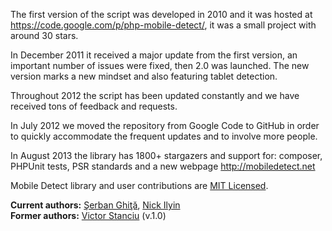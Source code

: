 The first version of the script was developed in 2010 and it was hosted at https://code.google.com/p/php-mobile-detect/, it was a small project with around 30 stars.

In December 2011 it received a major update from the first version, an important number of issues were fixed, then 2.0 was launched. The new version marks a new mindset and also featuring tablet detection.

Throughout 2012 the script has been updated constantly and we have received tons of feedback and requests. 

In July 2012 we moved the repository from Google Code to GitHub in order to quickly accommodate the frequent updates and to involve more people.

In August 2013 the library has 1800+ stargazers and support for: composer, PHPUnit tests, PSR standards and a new webpage http://mobiledetect.net

Mobile Detect library and user contributions are <a href="https://github.com/serbanghita/Mobile-Detect/blob/master/LICENSE.txt">MIT Licensed</a>.

**Current authors:** <a href="https://github.com/serbanghita">Şerban Ghiţă</a>, <a href="https://github.com/nicktacular">Nick Ilyin</a><br>
**Former authors:** <a href="https://github.com/victorstanciu">Victor Stanciu</a> (v.1.0)